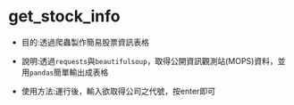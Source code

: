 # get_stock_info

* 目的:透過爬蟲製作簡易股票資訊表格

* 說明:透過`requests`與`beautifulsoup`，取得公開資訊觀測站(MOPS)資料，並用`pandas`簡單輸出成表格

* 使用方法:運行後，輸入欲取得公司之代號，按enter即可
